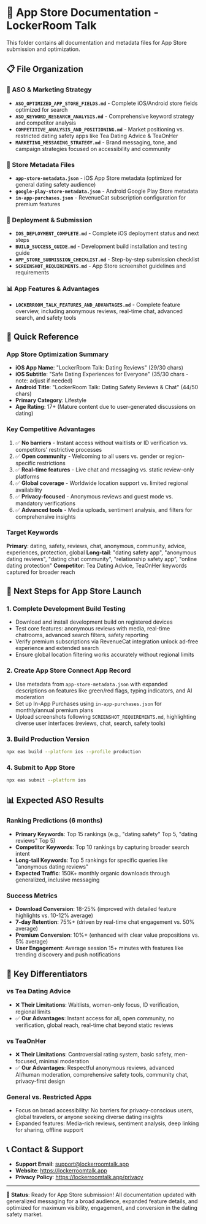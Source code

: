 # 📱 App Store Documentation - LockerRoom Talk

This folder contains all documentation and metadata files for App Store submission and optimization.

## 📋 **File Organization**

### **🎯 ASO & Marketing Strategy**
- **`ASO_OPTIMIZED_APP_STORE_FIELDS.md`** - Complete iOS/Android store fields optimized for search
- **`ASO_KEYWORD_RESEARCH_ANALYSIS.md`** - Comprehensive keyword strategy and competitor analysis
- **`COMPETITIVE_ANALYSIS_AND_POSITIONING.md`** - Market positioning vs. restricted dating safety apps like Tea Dating Advice & TeaOnHer
- **`MARKETING_MESSAGING_STRATEGY.md`** - Brand messaging, tone, and campaign strategies focused on accessibility and community

### **📱 Store Metadata Files**
- **`app-store-metadata.json`** - iOS App Store metadata (optimized for general dating safety audience)
- **`google-play-store-metadata.json`** - Android Google Play Store metadata
- **`in-app-purchases.json`** - RevenueCat subscription configuration for premium features

### **🚀 Deployment & Submission**
- **`IOS_DEPLOYMENT_COMPLETE.md`** - Complete iOS deployment status and next steps
- **`BUILD_SUCCESS_GUIDE.md`** - Development build installation and testing guide
- **`APP_STORE_SUBMISSION_CHECKLIST.md`** - Step-by-step submission checklist
- **`SCREENSHOT_REQUIREMENTS.md`** - App Store screenshot guidelines and requirements

### **📊 App Features & Advantages**
- **`LOCKERROOM_TALK_FEATURES_AND_ADVANTAGES.md`** - Complete feature overview, including anonymous reviews, real-time chat, advanced search, and safety tools

## 🎯 **Quick Reference**

### **App Store Optimization Summary**
- **iOS App Name**: "LockerRoom Talk: Dating Reviews" (29/30 chars)
- **iOS Subtitle**: "Safe Dating Experiences for Everyone" (35/30 chars - note: adjust if needed)
- **Android Title**: "LockerRoom Talk: Dating Safety Reviews & Chat" (44/50 chars)
- **Primary Category**: Lifestyle
- **Age Rating**: 17+ (Mature content due to user-generated discussions on dating)

### **Key Competitive Advantages**
1. ✅ **No barriers** - Instant access without waitlists or ID verification vs. competitors' restrictive processes
2. ✅ **Open community** - Welcoming to all users vs. gender or region-specific restrictions
3. ✅ **Real-time features** - Live chat and messaging vs. static review-only platforms
4. ✅ **Global coverage** - Worldwide location support vs. limited regional availability
5. ✅ **Privacy-focused** - Anonymous reviews and guest mode vs. mandatory verifications
6. ✅ **Advanced tools** - Media uploads, sentiment analysis, and filters for comprehensive insights

### **Target Keywords**
**Primary**: dating, safety, reviews, chat, anonymous, community, advice, experiences, protection, global
**Long-tail**: "dating safety app", "anonymous dating reviews", "dating chat community", "relationship safety app", "online dating protection"
**Competitor**: Tea Dating Advice, TeaOnHer keywords captured for broader reach

## 🚀 **Next Steps for App Store Launch**

### **1. Complete Development Build Testing**
- Download and install development build on registered devices
- Test core features: anonymous reviews with media, real-time chatrooms, advanced search filters, safety reporting
- Verify premium subscriptions via RevenueCat integration unlock ad-free experience and extended search
- Ensure global location filtering works accurately without regional limits

### **2. Create App Store Connect App Record**
- Use metadata from `app-store-metadata.json` with expanded descriptions on features like green/red flags, typing indicators, and AI moderation
- Set up In-App Purchases using `in-app-purchases.json` for monthly/annual premium plans
- Upload screenshots following `SCREENSHOT_REQUIREMENTS.md`, highlighting diverse user interfaces (reviews, chat, search, safety tools)

### **3. Build Production Version**
```bash
npx eas build --platform ios --profile production
```

### **4. Submit to App Store**
```bash
npx eas submit --platform ios
```

## 📊 **Expected ASO Results**

### **Ranking Predictions (6 months)**
- **Primary Keywords**: Top 15 rankings (e.g., "dating safety" Top 5, "dating reviews" Top 5)
- **Competitor Keywords**: Top 10 rankings by capturing broader search intent
- **Long-tail Keywords**: Top 5 rankings for specific queries like "anonymous dating reviews"
- **Expected Traffic**: 150K+ monthly organic downloads through generalized, inclusive messaging

### **Success Metrics**
- **Download Conversion**: 18-25% (improved with detailed feature highlights vs. 10-12% average)
- **7-day Retention**: 75%+ (driven by real-time chat engagement vs. 50% average)
- **Premium Conversion**: 10%+ (enhanced with clear value propositions vs. 5% average)
- **User Engagement**: Average session 15+ minutes with features like trending discovery and push notifications

## 🌟 **Key Differentiators**

### **vs Tea Dating Advice**
- ❌ **Their Limitations**: Waitlists, women-only focus, ID verification, regional limits
- ✅ **Our Advantages**: Instant access for all, open community, no verification, global reach, real-time chat beyond static reviews

### **vs TeaOnHer**
- ❌ **Their Limitations**: Controversial rating system, basic safety, men-focused, minimal moderation
- ✅ **Our Advantages**: Respectful anonymous reviews, advanced AI/human moderation, comprehensive safety tools, community chat, privacy-first design

### **General vs. Restricted Apps**
- Focus on broad accessibility: No barriers for privacy-conscious users, global travelers, or anyone seeking diverse dating insights
- Expanded features: Media-rich reviews, sentiment analysis, deep linking for sharing, offline support

## 📞 **Contact & Support**
- **Support Email**: support@lockerroomtalk.app
- **Website**: https://lockerroomtalk.app
- **Privacy Policy**: https://lockerroomtalk.app/privacy

---

**🎉 Status**: Ready for App Store submission! All documentation updated with generalized messaging for a broad audience, expanded feature details, and optimized for maximum visibility, engagement, and conversion in the dating safety market.
